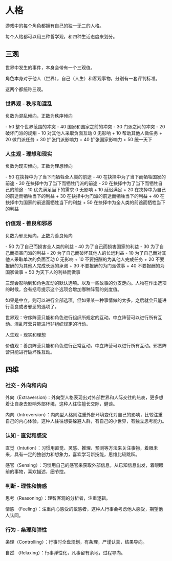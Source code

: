 # 人格

游戏中的每个角色都拥有自己的独一无二的人格。

每个人格都可以用三种哲学观，和四种生活态度来划分。

## 三观

世界中发生的事件，本身会带有一个三观值。

角色本身对于他人（世界），自己（人生）和客观事物，分别有一套评判标准。

这两个都统称三观。

### 世界观 - 秩序和混乱

负数为混乱倾向，正数为秩序倾向

\- 50 整个世界范围的冲突
\- 40 国家和国家之前的冲突
\- 30 门派之间的冲突
\- 20 破坏门派的规矩
\- 10 对其他人采取负面互动
0 无影响
\+ 10 帮助其他人做任务
\+ 20 做门派任务
\+ 30 扩张门派影响力
\+ 40 扩张国家影响力
\+ 50 统一天下

### 人生观 - 理想和现实

负数为现实倾向，正数为理想倾向

\- 50 在抉择中为了当下而牺牲全人类的前途
\- 40 在抉择中为了当下而牺牲国家的前途
\- 30 在抉择中为了当下而牺牲门派的前途
\- 20 在抉择中为了当下而牺牲自己的前途
\- 10 优先满足当下的需求
0 无影响
\+ 10 延迟满足
\+ 20 在抉择中为自己的前途而牺牲当下的利益
\+ 30 在抉择中为门派的前途而牺牲当下的利益
\+ 40 在抉择中为国家的前途而牺牲当下的利益
\+ 50 在抉择中为全人类的前途而牺牲当下的利益

### 价值观 - 善良和邪恶

负数为邪恶倾向，正数为善良倾向

\- 50 为了自己而损害全人类的利益
\- 40 为了自己而损害国家的利益
\- 30 为了自己而损害门派的利益
\- 20 为了自己而破坏其他人的长远利益
\- 10 为了自己而对其他人采取单次的负面互动
0 无影响
\+ 10 不要报酬的为其他人完成任务
\+ 20 不要报酬的为其他人完成长远的承诺
\+ 30 不要报酬的为门派做事
\+ 40 不要报酬的为国家做事
\+ 50 为天下人的利益而做事

三观会影响到和角色互动的默认选项。以及一些故事的分支走向。人物在作出选项的时候，会有括号提示这个选项会增加哪种阵营的刻度值。

如果是中立，则可以进行全部选项。但如果某一种事情做的太多，之后就会只能进行善良或者邪恶的选项了。

世界观：守序阵营只能和角色进行组织所规定的互动。中立阵营可以进行所有互动。混乱阵营只能进行非组织规定的行动。

人生观 - 现实和理想

价值观：善良阵营只能和角色进行正常互动。中立阵营可以进行所有互动。邪恶阵营只能进行破坏性互动。

## 四维

### 社交 - 外向和内向

外向（Extraversion)：外向型人格表现出对外部世界和人际交往的热衷，更多想着让自身去影响外部环境，这种人往往擅长交际，健谈。

内向（Introversion）：内向型人格则注重外部环境变化对自己的影响，比较注重自己的内心体验，这种人往往想要躲避人群，有自己的小世界，有独立思考能力。

### 认知 - 直觉和感觉

直觉（Intution）：习惯用直觉、灵感、推理、预测等方法来关注事物，着眼未来，具有一定的独创力和想象力，喜欢学习新技能，思维比较跳跃。

感官（Sensing）：习惯用自己的感官来获取外部信息，从已知信息出发，着眼眼前的事物，喜欢描述，细节控。

### 判断 - 理性和情感

思考（Reasoning）：理智客观的分析者，注重逻辑。

情感 （Feeling）：注重内心感受的敏感者，这种人行事会考虑他人感受，期望他人认同。

### 行为 - 条理和弹性

条理（Controlling）：行事时全盘规划，有条理，严谨认真，结果导向。

自然 （Relaxing）：行事弹性化，凡事留有余地，过程导向。
